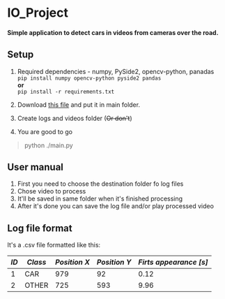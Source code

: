 # IO_Project
#### Simple application to detect cars in videos from cameras over the road.


## Setup
1. Required dependencies - numpy, PySide2, opencv-python, panadas \
 ```pip install numpy opencv-python pyside2 pandas``` \
 **or** \
 ```pip install -r requirements.txt```

2. Download [this file](https://pjreddie.com/media/files/yolov3.weights) and put it in main folder.
3. Create logs and videos folder (~~Or don't~~)
4. You are good to go 
 > python ./main.py

## User manual
1. First you need to choose the destination folder fo log files
2. Chose video to process 
3. It'll be saved in same folder when it's finished processing
4. After it's done you can save the log file and/or play processed video

## Log file format 
It's a .csv file formatted like this:

 | *ID* | *Class* | *Position X* | *Position Y* | *Firts appearance [s]* |
 | --- | --- | --- | --- | ---- |
 |  1  | CAR | 979 | 92  | 0.12 |
 |  2  |OTHER| 725 | 593 | 9.96 |
